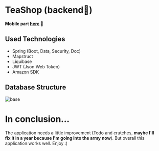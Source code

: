 # TeaShop (backend🔧)
**Mobile part [here](https://github.com/slckrqw/TeaShop) 🎴**

## Used Technologies
* Spring (Boot, Data, Security, Doc)
* Mapstruct
* Liquibase
* JWT (Json Web Token)
* Amazon SDK

## Database Structure
![base](https://i.ibb.co/JvPxmPP/database.png)

# In conclusion...
The application needs a little improvement (Todo and crutches, **maybe I'll fix it in a year because I'm going into the army now**). But overall this application works well. Enjoy :) 

